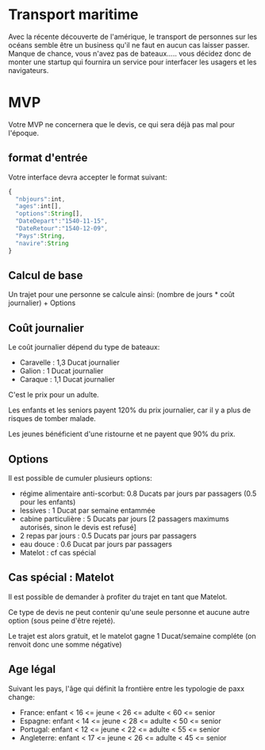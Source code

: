 # Transport maritime

Avec la récente découverte de l'amérique, le transport de personnes sur les océans semble être un business qu'il ne faut en aucun cas laisser passer.
Manque de chance, vous n'avez pas de bateaux..... vous décidez donc de monter une startup qui fournira un service pour interfacer les usagers et les navigateurs. 


# MVP

Votre MVP ne concernera que le devis, ce qui sera déjà pas mal pour l'époque.

## format d'entrée
Votre interface devra accepter le format suivant: 
```javascript
{
  "nbjours":int,
  "ages":int[],
  "options":String[], 
  "DateDepart":"1540-11-15",
  "DateRetour":"1540-12-09",
  "Pays":String,
  "navire":String
}
```

## Calcul de base

Un trajet pour une personne se calcule ainsi:
(nombre de jours * coût journalier) + Options 


## Coût journalier
Le coût journalier dépend du type de bateaux: 
- Caravelle : 1,3 Ducat journalier
- Galion : 1 Ducat journalier 
- Caraque : 1,1 Ducat journalier 

C'est le prix pour un adulte.

Les enfants et les seniors payent 120% du prix journalier, car il y a plus de risques de tomber malade.

Les jeunes bénéficient d'une ristourne et ne payent que 90% du prix.


## Options
Il est possible de cumuler plusieurs options:
- régime alimentaire anti-scorbut: 0.8 Ducats par jours par passagers (0.5 pour les enfants)
- lessives : 1 Ducat par semaine entammée
- cabine particulière : 5 Ducats par jours [2 passagers maximums autorisés, sinon le devis est refusé]
- 2 repas par jours : 0.5 Ducats par jours par passagers
- eau douce : 0.6 Ducat par jours par passagers
- Matelot : cf cas spécial

## Cas spécial : Matelot
Il est possible de demander à profiter du trajet en tant que Matelot.

Ce type de devis ne peut contenir qu'une seule personne et aucune autre option (sous peine d'être rejeté).

Le trajet est alors gratuit, et le matelot gagne 1 Ducat/semaine compléte (on renvoit donc une somme négative)


## Age légal
Suivant les pays, l'âge qui définit la frontière entre les typologie de paxx change:

- France: enfant < 16 <= jeune < 26 <= adulte < 60 <= senior
- Espagne: enfant < 14 <= jeune < 28 <= adulte < 50 <= senior
- Portugal: enfant < 12 <= jeune < 22 <= adulte < 55 <= senior
- Angleterre: enfant < 17 <= jeune < 26 <= adulte < 45 <= senior
